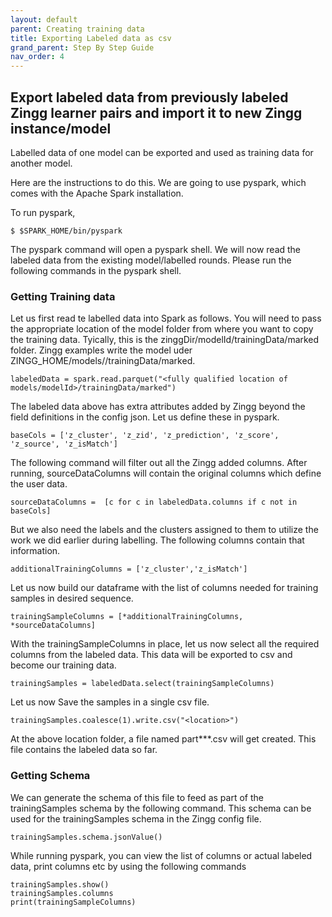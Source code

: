 ```yaml
---
layout: default
parent: Creating training data
title: Exporting Labeled data as csv 
grand_parent: Step By Step Guide
nav_order: 4
---
```

## Export labeled data from previously labeled Zingg learner pairs and import it to new Zingg instance/model

Labelled data of one model can be exported and used as training data for another model.

Here are the instructions to do this. We are going to use pyspark, which comes with the Apache Spark installation. 

To run pyspark, 

`$ $SPARK_HOME/bin/pyspark`

The pyspark command will open a pyspark shell. We will now read the labeled data from the existing model/labelled rounds. Please run the following commands in the pyspark shell.

### Getting Training data
Let us first read te labelled data into Spark as follows. You will need to pass the appropriate location of the model folder from where you want to copy the training data. Tyically, this is the zinggDir/modelId/trainingData/marked folder. Zingg examples write the model uder ZINGG_HOME/models/<model id>/trainingData/marked.
 
`labeledData = spark.read.parquet("<fully qualified location of models/modelId>/trainingData/marked")`
 
The labeled data above has extra attributes added by Zingg beyond the field definitions in the config json. Let us define these in pyspark.
 
`baseCols = ['z_cluster', 'z_zid', 'z_prediction', 'z_score', 'z_source', 'z_isMatch']`
 
The following command will filter out all the Zingg added columns. After running, sourceDataColumns will contain the original columns which define the user data.
 
`sourceDataColumns =  [c for c in labeledData.columns if c not in  baseCols]`
 
But we also need the labels and the clusters assigned to them to utilize the work we did earlier during labelling.
The following columns contain that information.
  
 
`additionalTrainingColumns = ['z_cluster','z_isMatch']`
 

Let us now build our dataframe with the list of columns needed for training samples in desired sequence.
 
`trainingSampleColumns = [*additionalTrainingColumns, *sourceDataColumns]`
 

With the trainingSampleColumns in place, let us now select all the required columns from the labeled data. This data will be exported to csv and become our training data.
 
`trainingSamples = labeledData.select(trainingSampleColumns)`
 

Let us now Save the samples in a single csv file. 
 
`trainingSamples.coalesce(1).write.csv("<location>")`

At the above location folder, a file named part***.csv will get created. This file contains the labeled data so far. 

### Getting Schema
We can generate the schema of this file to feed as part of the trainingSamples schema by the following command. This schema can be used for the trainingSamples schema in the Zingg config file.
 
`trainingSamples.schema.jsonValue()`

 
While running pyspark, you can view the list of columns or actual labeled data, print columns etc by using the following commands

```
trainingSamples.show()
trainingSamples.columns
print(trainingSampleColumns)
```

